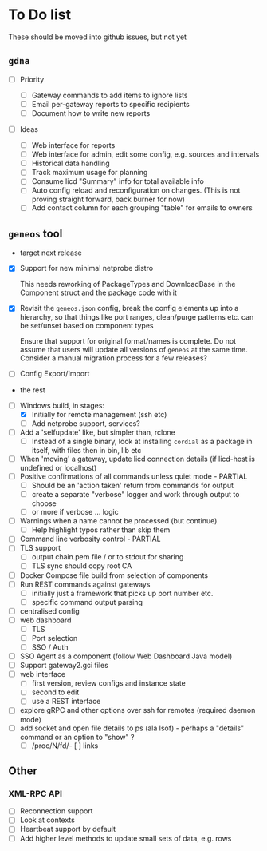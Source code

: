 # To Do list

These should be moved into github issues, but not yet

## `gdna`

- [ ] Priority

    - [ ] Gateway commands to add items to ignore lists
    - [ ] Email per-gateway reports to specific recipients
    - [ ] Document how to write new reports

- [ ] Ideas

    - [ ] Web interface for reports
    - [ ] Web interface for admin, edit some config, e.g. sources and intervals
    - [ ] Historical data handling
    - [ ] Track maximum usage for planning
    - [ ] Consume licd "Summary" info for total available info
    - [ ] Auto config reload and reconfiguration on changes. (This is not proving straight forward, back burner for now)
    - [ ] Add contact column for each grouping "table" for emails to owners

## `geneos` tool

* target next release

- [X] Support for new minimal netprobe distro

    This needs reworking of PackageTypes and DownloadBase in the Component struct and the package code with it

- [X] Revisit the `geneos.json` config, break the config elements up into a hierarchy, so that things like port ranges, clean/purge patterns etc. can be set/unset based on component types

    Ensure that support for original format/names is complete. Do not assume that users will update all versions of `geneos` at the same time. Consider a manual migration process for a few releases?

- [ ] Config Export/Import

* the rest

- [ ] Windows build, in stages:
    - [X] Initially for remote management (ssh etc)
    - [ ] Add netprobe support, services?
- [ ] Add a 'selfupdate' like, but simpler than, rclone
    - [ ] Instead of a single binary, look at installing `cordial` as a package in itself, with files then in bin, lib etc
- [ ] When 'moving' a gateway, update licd connection details (if licd-host is undefined or localhost)
- [ ] Positive confirmations of all commands unless quiet mode - PARTIAL
    - [ ] Should be an 'action taken' return from commands for output
    - [ ] create a separate "verbose" logger and work through output to choose
    - [ ] or more if verbose ... logic
- [ ] Warnings when a name cannot be processed (but continue)
    - [ ] Help highlight typos rather than skip them
- [ ] Command line verbosity control - PARTIAL
- [ ] TLS support
    - [ ] output chain.pem file / or to stdout for sharing
    - [ ] TLS sync should copy root CA
- [ ] Docker Compose file build from selection of components
- [ ] Run REST commands against gateways
    - [ ] initially just a framework that picks up port number etc.
    - [ ] specific command output parsing
- [ ] centralised config
- [ ] web dashboard
    - [ ] TLS
    - [ ] Port selection
    - [ ] SSO / Auth
- [ ] SSO Agent as a component (follow Web Dashboard Java model)
- [ ] Support gateway2.gci files
- [ ] web interface
    - [ ] first version, review configs and instance state
    - [ ] second to edit
    - [ ] use a REST interface
- [ ] explore gRPC and other options over ssh for remotes (required daemon mode)
- [ ] add socket and open file details to ps (ala lsof) - perhaps a "details" command or an option to "show" ?
    - [ ] /proc/N/fd/- [ ] links

## Other

### XML-RPC API

- [ ] Reconnection support
- [ ] Look at contexts
- [ ] Heartbeat support by default
- [ ] Add higher level methods to update small sets of data, e.g. rows
